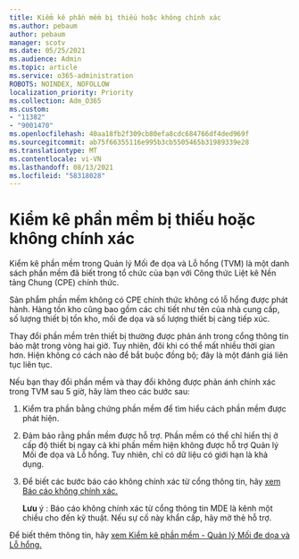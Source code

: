 ```yaml
---
title: Kiểm kê phần mềm bị thiếu hoặc không chính xác
ms.author: pebaum
author: pebaum
manager: scotv
ms.date: 05/25/2021
ms.audience: Admin
ms.topic: article
ms.service: o365-administration
ROBOTS: NOINDEX, NOFOLLOW
localization_priority: Priority
ms.collection: Adm_O365
ms.custom:
- "11382"
- "9001470"
ms.openlocfilehash: 40aa18fb2f309cb80efa8cdc684766df4ded969f
ms.sourcegitcommit: ab75f66355116e995b3cb5505465b31989339e28
ms.translationtype: MT
ms.contentlocale: vi-VN
ms.lasthandoff: 08/13/2021
ms.locfileid: "58318028"
---
```

# <a name="software-inventory-is-missing-or-inaccurate"></a>Kiểm kê phần mềm bị thiếu hoặc không chính xác

Kiểm kê phần mềm trong Quản lý Mối đe dọa và Lỗ hổng (TVM) là một danh sách phần mềm đã biết trong tổ chức của bạn với Công thức Liệt kê Nền tảng Chung (CPE) chính thức.

Sản phẩm phần mềm không có CPE chính thức không có lỗ hổng được phát hành. Hàng tồn kho cũng bao gồm các chi tiết như tên của nhà cung cấp, số lượng thiết bị tồn kho, mối đe dọa và số lượng thiết bị càng tiếp xúc.

Thay đổi phần mềm trên thiết bị thường được phản ánh trong cổng thông tin bảo mật trong vòng hai giờ. Tuy nhiên, đôi khi có thể mất nhiều thời gian hơn. Hiện không có cách nào để bắt buộc đồng bộ; đây là một đánh giá liên tục liên tục.

Nếu bạn thay đổi phần mềm và thay đổi không được phản ánh chính xác trong TVM sau 5 giờ, hãy làm theo các bước sau:

1. Kiểm tra phần bằng chứng phần mềm để tìm hiểu cách phần mềm được phát hiện.
1. Đảm bảo rằng phần mềm được hỗ trợ. Phần mềm có thể chỉ hiển thị ở cấp độ thiết bị ngay cả khi phần mềm hiện không được hỗ trợ Quản lý Mối đe dọa và Lỗ hổng. Tuy nhiên, chỉ có dữ liệu có giới hạn là khả dụng.
1. Để biết các bước báo cáo không chính xác từ cổng thông tin, hãy [xem Báo cáo không chính xác.](https://docs.microsoft.com/microsoft-365/security/defender-endpoint/tvm-software-inventory?view=o365-worldwide#report-inaccuracy)
   
    **Lưu** ý : Báo cáo không chính xác từ cổng thông tin MDE là kênh một chiều cho đến kỹ thuật. Nếu sự cố này khẩn cấp, hãy mở thẻ hỗ trợ.

Để biết thêm thông tin, hãy [xem Kiểm kê phần mềm - Quản lý Mối đe dọa và Lỗ hổng.](https://docs.microsoft.com/microsoft-365/security/defender-endpoint/tvm-software-inventory)